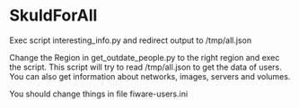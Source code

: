 # SkuldForAll

Exec script interesting_info.py and redirect output to /tmp/all.json

Change the Region in get_outdate_people.py to the right region and exec the script. This script will try to read /tmp/all.json to get the data of users. You can also get information about networks, images, servers and volumes.

You should change things in file fiware-users.ini

